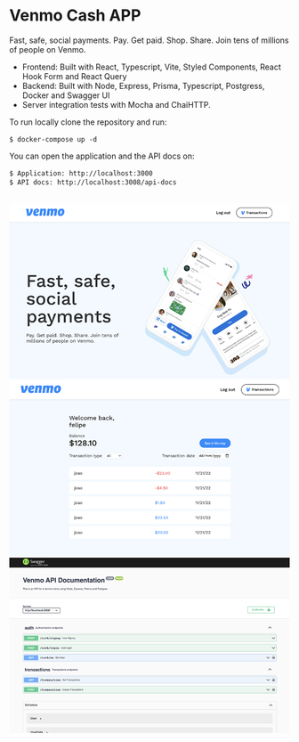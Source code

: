 # Venmo Cash APP

Fast, safe, social payments. Pay. Get paid. Shop. Share. Join tens of millions of people on Venmo.

- Frontend: Built with React, Typescript, Vite, Styled Components, React Hook Form and React Query
- Backend: Built with Node, Express, Prisma, Typescript, Postgress, Docker and Swagger UI
- Server integration tests with Mocha and ChaiHTTP.

To run locally clone the repository and run:
<br>

```
$ docker-compose up -d
```

You can open the application and the API docs on:
<br>

```
$ Application: http://localhost:3000
$ API docs: http://localhost:3008/api-docs
```

<br>
<img src="./images/home.png"/>
<img src="./images/transactions.png"/>
<img src="./images/swagger.png"/>
